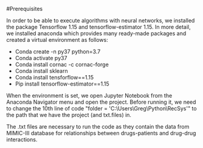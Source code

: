 #Prerequisites

In order to be able to execute algorithms with neural networks, we installed the package Tensorflow 1.15 and tensorflow-estimator 1.15. In more detail, we installed anaconda which provides many ready-made packages and created a virtual environment as follows:

  - Conda create -n py37 python=3.7
  - Conda activate py37
  - Conda install cornac -c cornac-forge
  - Conda install sklearn
  - Conda install tensforflow==1.15
  - Pip install tensorflow-estimator==1.15


When the environment is set, we open Jupyter Notebook from the Anaconda Navigator menu and open the project. Before running it, we need to change the 10th line of code "folder = 'C:\\Users\\Greg\\Python\\RecSys'" to the path that we have the project (and txt.files) in.

The .txt files are necessary to run the code as they contain the data from MIMIC-III database for relationships between drugs-patients and drug-drug interactions.
